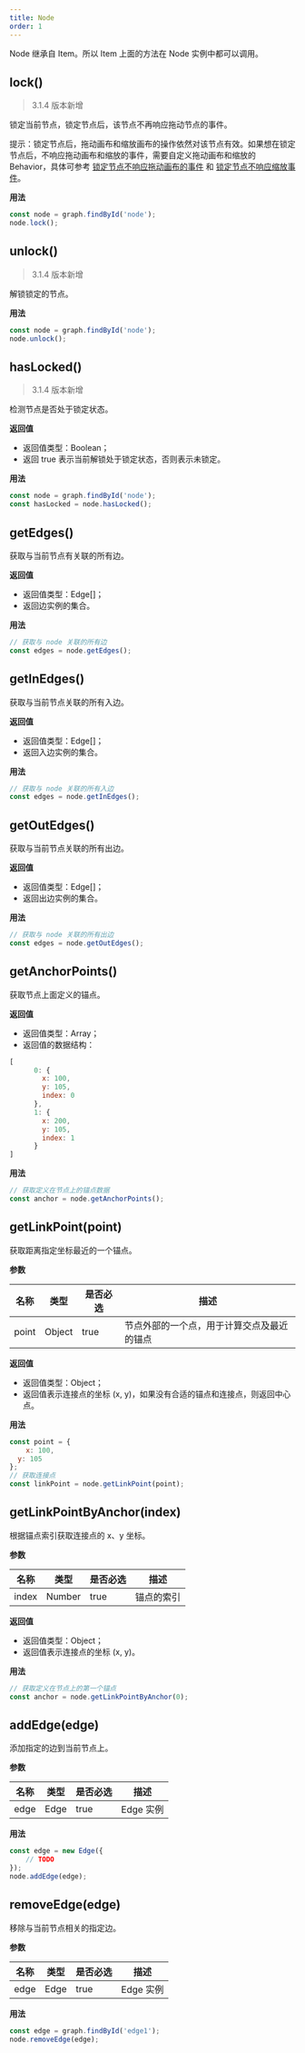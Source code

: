 ```yaml
---
title: Node
order: 1
---
```


Node 继承自 Item。所以 Item 上面的方法在 Node 实例中都可以调用。


## lock()
> 3.1.4 版本新增

锁定当前节点，锁定节点后，该节点不再响应拖动节点的事件。

提示：锁定节点后，拖动画布和缩放画布的操作依然对该节点有效。如果想在锁定节点后，不响应拖动画布和缩放的事件，需要自定义拖动画布和缩放的 Behavior，具体可参考 [锁定节点不响应拖动画布的事件](/zh/docs/manual/advanced/lock-node#拖动画布时候不处理锁定的节点) 和 [锁定节点不响应缩放事件](/zh/docs/manual/advanced/lock-node#拖动画布时候不处理锁定的节点)。


**用法**

```javascript
const node = graph.findById('node');
node.lock();
```


## unlock()
> 3.1.4 版本新增

解锁锁定的节点。


**用法**

```javascript
const node = graph.findById('node');
node.unlock();
```


## hasLocked()
> 3.1.4 版本新增

检测节点是否处于锁定状态。


**返回值**

- 返回值类型：Boolean；
- 返回 true 表示当前解锁处于锁定状态，否则表示未锁定。


**用法**

```javascript
const node = graph.findById('node');
const hasLocked = node.hasLocked();
```


## getEdges()
获取与当前节点有关联的所有边。


**返回值**

- 返回值类型：Edge[]；
- 返回边实例的集合。


**用法**
```javascript
// 获取与 node 关联的所有边
const edges = node.getEdges();
```


## getInEdges()
获取与当前节点关联的所有入边。


**返回值**

- 返回值类型：Edge[]；
- 返回入边实例的集合。


**用法**
```javascript
// 获取与 node 关联的所有入边
const edges = node.getInEdges();
```


## getOutEdges()
获取与当前节点关联的所有出边。


**返回值**

- 返回值类型：Edge[]；
- 返回出边实例的集合。


**用法**
```javascript
// 获取与 node 关联的所有出边
const edges = node.getOutEdges();
```


## getAnchorPoints()
获取节点上面定义的锚点。


**返回值**

- 返回值类型：Array；
- 返回值的数据结构：
```javascript
[
      0: {
        x: 100, 
        y: 105,
        index: 0
      },
      1: {
        x: 200, 
        y: 105,
        index: 1
      }
]
```


**用法**
```javascript
// 获取定义在节点上的锚点数据
const anchor = node.getAnchorPoints();
```


## getLinkPoint(point)
获取距离指定坐标最近的一个锚点。


**参数**

| 名称 | 类型 | 是否必选 | 描述 |
| --- | --- | --- | --- |
| point | Object | true | 节点外部的一个点，用于计算交点及最近的锚点 |



**返回值**

- 返回值类型：Object；
- 返回值表示连接点的坐标 (x, y)，如果没有合适的锚点和连接点，则返回中心点。


**用法**
```javascript
const point = {
	x: 100,
  y: 105
};
// 获取连接点
const linkPoint = node.getLinkPoint(point);
```



## getLinkPointByAnchor(index)
根据锚点索引获取连接点的 x、y 坐标。


**参数**

| 名称 | 类型 | 是否必选 | 描述 |
| --- | --- | --- | --- |
| index | Number | true | 锚点的索引 |



**返回值**

- 返回值类型：Object；
- 返回值表示连接点的坐标 (x, y)。


**用法**
```javascript
// 获取定义在节点上的第一个锚点
const anchor = node.getLinkPointByAnchor(0);
```

## addEdge(edge)
添加指定的边到当前节点上。


**参数**

| 名称 | 类型 | 是否必选 | 描述 |
| --- | --- | --- | --- |
| edge | Edge | true | Edge 实例 |



**用法**
```javascript
const edge = new Edge({
	// TODO
});
node.addEdge(edge);
```


## removeEdge(edge)
移除与当前节点相关的指定边。


**参数**

| 名称 | 类型 | 是否必选 | 描述 |
| --- | --- | --- | --- |
| edge | Edge | true | Edge 实例 |



**用法**
```javascript
const edge = graph.findById('edge1'); 
node.removeEdge(edge);
```

